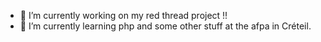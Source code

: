 - 🔭 I’m currently working on my red thread project !!
- 🌱 I’m currently learning php and some other stuff at the afpa in Créteil.
